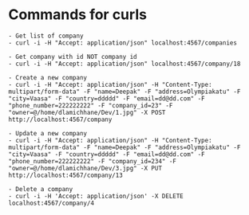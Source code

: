 Commands for curls
==============

	- Get list of company
	- curl -i -H "Accept: application/json" localhost:4567/companies
	
	- Get company with id NOT company id
	- curl -i -H "Accept: application/json" localhost:4567/company/18
	
	- Create a new company
	- curl -i -H "Accept: application/json" -H "Content-Type: multipart/form-data" -F "name=Deepak" -F "address=Olympiakatu" -F "city=Vaasa" -F "country=ddddd" -F "email=dd@dd.com" -F "phone_number=222222222" -F "company_id=23" -F "owner=@/home/dlamichhane/Dev/1.jpg" -X POST http://localhost:4567/company
	
	- Update a new company
	- curl -i -H "Accept: application/json" -H "Content-Type: multipart/form-data" -F "name=Deepak" -F "address=Olympiakatu" -F "city=Vaasa" -F "country=ddddd" -F "email=dd@dd.com" -F "phone_number=222222222" -F "company_id=234" -F "owner=@/home/dlamichhane/Dev/3.jpg" -X PUT http://localhost:4567/company/13
	
	- Delete a company
	- curl -i -H 'Accept: application/json' -X DELETE localhost:4567/company/4

